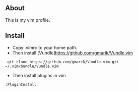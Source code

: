 ## About
This is my vim profile.

## Install
* Copy .vimrc to your home path.
* Then install [Vundle]https://github.com/gmarik/Vundle.vim
```shell
 git clone https://github.com/gmarik/Vundle.vim.git ~/.vim/bundle/Vundle.vim
```
* Then install plugins in vim
```shell
:PluginInstall
```

